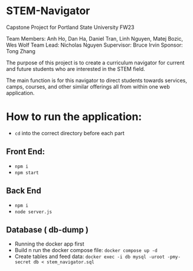 # STEM-Navigator
Capstone Project for Portland State University FW23

Team Members:  Anh Ho, Dan Ha, Daniel Tran,
               Linh Nguyen, Matej Bozic, Wes Wolf
Team Lead:     Nicholas Nguyen
Supervisor:    Bruce Irvin
Sponsor:       Tong Zhang


The purpose of this project is to create a curriculum navigator for current
and future students who are interested in the STEM field.

The main function is for this navigator to direct students towards services,
camps, courses, and other similar offerings all from within one web application.


# How to run the application:
- `cd` into the correct directory before each part

## Front End:
- `npm i`
- `npm start`

## Back End
- `npm i `
- `node server.js`
  
## Database ( db-dump )
- Running the docker app first
- Build n run the docker compose file: `docker compose up -d`
- Create tables and feed data: `docker exec -i db mysql -uroot -pmy-secret db < stem_navigator.sql`
